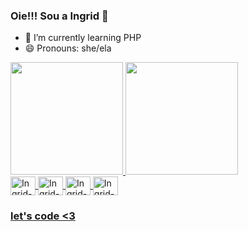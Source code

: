 ### Oie!!! Sou a Ingrid 👋

- 🌱 I’m currently learning PHP
- 😄 Pronouns: she/ela


<div>
  <a href="https://github.com/s-ingrid">
  <img height="180em" src="https://github-readme-stats.vercel.app/api?username=s-ingrid&show_icons=true&theme=panda&include_all_comits=true&count_private=true"/>
  <img height="180em" src="https://github-readme-stats.vercel.app/api/top-langs/?username=s-ingrid&layout=compact&langs_count=16&theme=panda"/>
</div>
 
<div>
  <img align="center" alt="Ingrid-JS" height="30" width="40" src="https://cdn.jsdelivr.net/gh/devicons/devicon/icons/javascript/javascript-original.svg"/>
  <img align="center" alt="Ingrid-HTML" height="30" width="40" src="https://cdn.jsdelivr.net/gh/devicons/devicon/icons/html5/html5-original.svg"/>
  <img align="center" alt="Ingrid-CSS" height="30" width="40" src="https://cdn.jsdelivr.net/gh/devicons/devicon/icons/css3/css3-original.svg"/>
  <img align="center" alt="Ingrid-python" height="30" width="40" src="https://cdn.jsdelivr.net/gh/devicons/devicon/icons/python/python-original.svg"/>
</div>
 
  
  ### let's code <3
  
 

